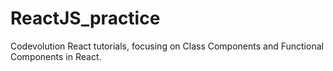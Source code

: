 # ReactJS_practice
Codevolution React tutorials, focusing on Class Components and Functional Components in React.
